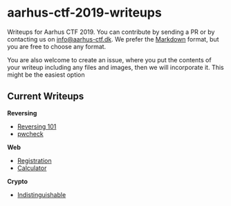 # aarhus-ctf-2019-writeups
Writeups for Aarhus CTF 2019. You can contribute by sending a PR or by contacting us on info@aarhus-ctf.dk. We prefer the [Markdown](https://github.com/adam-p/markdown-here/wiki/Markdown-Cheatsheet) format, but you are free to choose any format.

You are also welcome to create an issue, where you put the contents of your writeup including any files and images, then we will incorporate it. This might be the easiest option

## Current Writeups
**Reversing**
* [Reversing 101](reversing/reversing-101/writeup.md)
* [pwcheck](reversing/pwcheck/writeup.md)

**Web**
* [Registration](web/registration/writeup.md)
* [Calculator](web/awesome-calculator/writeup.md)

**Crypto**
* [Indistinguishable](crypto/indistinguishable/writeup-indistinguishable.md)